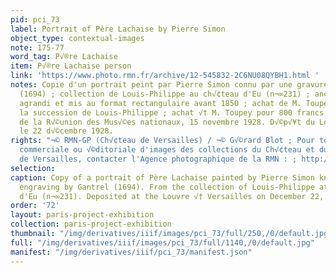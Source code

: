 ```yaml
---
pid: pci_73
label: Portrait of Père Lachaise by Pierre Simon
object_type: contextual-images
note: 175-77
word_tag: P√®re Lachaise
item: P√®re Lachaise person
link: 'https://www.photo.rmn.fr/archive/12-545832-2C6NU08QYBH1.html '
notes: Copie d'un portrait peint par Pierre Simon connu par une gravure de Gantrel
  (1694) ; collection de Louis-Philippe au ch√¢teau d'Eu (n¬∞231) ; anciennement ovale,
  agrandi et mis au format rectangulaire avant 1850 ; achat de M. Toupey en 1851 √†
  la succession de Louis-Philippe ; achat √† M. Toupey pour 800 francs sur le budget
  de la R√©union des Mus√©es nationaux, 15 novembre 1928. D√©p√¥t du Louvre √† Versailles
  le 22 d√©cembre 1928.
rights: "¬© RMN-GP (Ch√¢teau de Versailles) / ¬© G√©rard Blot ; Pour toute utilisation
  commerciale ou √©ditoriale d'images des collections du Ch√¢teau et du domaine national
  de Versailles, contacter l'Agence photographique de la RMN : ; http://www.photo.rmn.fr/cf/htm/Search_New.aspx"
selection: 
caption: Copy of a portrait of Père Lachaise painted by Pierre Simon known from an
  engraving by Gantrel (1694). From the collection of Louis-Philippe at the Château
  d'Eu (n¬∞231). Deposited at the Louvre √† Versailles on December 22, 1928.
order: '72'
layout: paris-project-exhibition
collection: paris-project-exhibition
thumbnail: "/img/derivatives/iiif/images/pci_73/full/250,/0/default.jpg"
full: "/img/derivatives/iiif/images/pci_73/full/1140,/0/default.jpg"
manifest: "/img/derivatives/iiif/pci_73/manifest.json"
---
```

